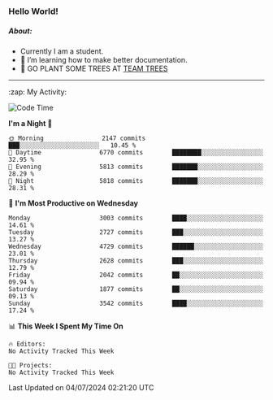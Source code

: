 ### Hello World!

##### About:
- Currently I am a student.
- 🌱 I’m learning how to make better documentation.
- 🌱 GO PLANT SOME TREES AT [TEAM TREES](https://teamtrees.org/)

---
  <summary>:zap: My Activity:</summary>
  
<!--START_SECTION:waka-->
![Code Time](http://img.shields.io/badge/Code%20Time-1%2C377%20hrs%2025%20mins-blue)

**I'm a Night 🦉** 

```text
🌞 Morning                2147 commits        ███░░░░░░░░░░░░░░░░░░░░░░   10.45 % 
🌆 Daytime                6770 commits        ████████░░░░░░░░░░░░░░░░░   32.95 % 
🌃 Evening                5813 commits        ███████░░░░░░░░░░░░░░░░░░   28.29 % 
🌙 Night                  5818 commits        ███████░░░░░░░░░░░░░░░░░░   28.31 % 
```
📅 **I'm Most Productive on Wednesday** 

```text
Monday                   3003 commits        ████░░░░░░░░░░░░░░░░░░░░░   14.61 % 
Tuesday                  2727 commits        ███░░░░░░░░░░░░░░░░░░░░░░   13.27 % 
Wednesday                4729 commits        ██████░░░░░░░░░░░░░░░░░░░   23.01 % 
Thursday                 2628 commits        ███░░░░░░░░░░░░░░░░░░░░░░   12.79 % 
Friday                   2042 commits        ██░░░░░░░░░░░░░░░░░░░░░░░   09.94 % 
Saturday                 1877 commits        ██░░░░░░░░░░░░░░░░░░░░░░░   09.13 % 
Sunday                   3542 commits        ████░░░░░░░░░░░░░░░░░░░░░   17.24 % 
```


📊 **This Week I Spent My Time On** 

```text
🔥 Editors: 
No Activity Tracked This Week

🐱‍💻 Projects: 
No Activity Tracked This Week
```


 Last Updated on 04/07/2024 02:21:20 UTC
<!--END_SECTION:waka-->
